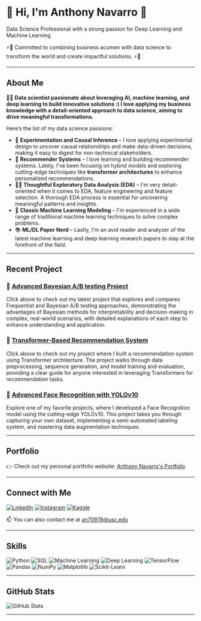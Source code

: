 <div align="left">
  <h1> 👋 Hi, I'm Anthony Navarro 👋</h1>
  <p>Data Science Professional with a strong passion for Deep Learning and Machine Learning</p>
  <p>⚡️🚀 Committed to combining business acumen with data science to transform the world and create impactful solutions. ⚡️🚀</p>
</div>

---

## About Me
👨‍💻 **Data scientist passionate about leveraging AI, machine learning, and deep learning to build innovative solutions :) I love applying my business knowledge with a detail-oriented approach to data science, aiming to drive meaningful transformations.**

Here’s the list of my data science passions:

- 🧪 **Experimentation and Causal Inference** – I love applying experimental design to uncover causal relationships and make data-driven decisions, making it easy to digest for non-technical stakeholders.
- 🔄 **Recommender Systems** – I love learning and building recommender systems. Lately, I've been focusing on hybrid models and exploring cutting-edge techniques like **transformer architectures** to enhance personalized recommendations.
- 🕵️‍♂️ **Thoughtful Exploratory Data Analysis (EDA)** – I'm very detail-oriented when it comes to EDA, feature engineering and feature selection. A thorough EDA process is essential for uncovering meaningful patterns and insights.
- 🤖 **Classic Machine Learning Modeling** – I'm experienced in a wide range of traditional machine learning techniques to solve complex problems.
- 📚 **ML/DL Paper Nerd** – Lastly, I'm an avid reader and analyzer of the latest machine learning and deep learning research papers to stay at the forefront of the field.

---
## Recent Project

### 📌 [Advanced Bayesian A/B testing Project](https://github.com/anthonynavarro14/advanced_bayesian_ab_testing_project)
Click above to check out my latest project that explores and compares Frequentist and Bayesian A/B testing approaches, demonstrating the advantages of Bayesian methods for interpretability and decision-making in complex, real-world scenarios, with detailed explanations of each step to enhance understanding and application.

### 📌 [Transformer-Based Recommendation System](https://github.com/anthonynavarro14/transformer_based_recommender_system)
Click above to check out my project where I built a recommendation system using Transformer architecture. The project walks through data preprocessing, sequence generation, and model training and evaluation, providing a clear guide for anyone interested in leveraging Transformers for recommendation tasks.

### 📌 [Advanced Face Recognition with YOLOv10](https://github.com/anthonynavarro14/face_recognition_using_yolov10)
Explore one of my favorite projects, where I developed a Face Recognition model using the cutting-edge YOLOv10. This project takes you through capturing your own dataset, implementing a semi-automated labeling system, and mastering data augmentation techniques.


---
## Portfolio
👉 Check out my personal portfolio website: [Anthony Navarro's Portfolio](https://www.datascienceportfol.io/anthonynavarro)

---

## Connect with Me
[![LinkedIn](https://img.shields.io/badge/LinkedIn-blue?style=for-the-badge&logo=linkedin)](https://www.linkedin.com/in/anthonynavarro14/)
[![Instagram](https://img.shields.io/badge/Instagram-E4405F?style=for-the-badge&logo=instagram&logoColor=white)](https://www.instagram.com/antonnavarro/)
[![Kaggle](https://img.shields.io/badge/Kaggle-20BEFF?style=for-the-badge&logo=kaggle&logoColor=white)](https://www.kaggle.com/yourusername)

📫 You can also contact me at an70978@usc.edu

---

## Skills
![Python](https://img.shields.io/badge/Python-3776AB?style=for-the-badge&logo=python&logoColor=white)
![SQL](https://img.shields.io/badge/SQL-4479A1?style=for-the-badge&logo=sql&logoColor=white)
![Machine Learning](https://img.shields.io/badge/Machine_Learning-FF6F00?style=for-the-badge&logo=machine-learning&logoColor=white)
![Deep Learning](https://img.shields.io/badge/Deep_Learning-FF6F00?style=for-the-badge&logo=deep-learning&logoColor=white)
![TensorFlow](https://img.shields.io/badge/TensorFlow-FF6F00?style=for-the-badge&logo=tensorflow&logoColor=white)
![Pandas](https://img.shields.io/badge/Pandas-150458?style=for-the-badge&logo=pandas&logoColor=white)
![NumPy](https://img.shields.io/badge/NumPy-013243?style=for-the-badge&logo=numpy&logoColor=white)
![Matplotlib](https://img.shields.io/badge/Matplotlib-019875?style=for-the-badge&logo=matplotlib&logoColor=white)
![Scikit-Learn](https://img.shields.io/badge/Scikit_Learn-F7931E?style=for-the-badge&logo=scikit-learn&logoColor=white)

---

## GitHub Stats
![GitHub Stats](https://github-readme-stats.vercel.app/api?username=anthonynavarro14&show_icons=true&theme=dark)

---


<!--
**anthonynavarro14/anthonynavarro14** is a ✨ _special_ ✨ repository because its `README.md` (this file) appears on your GitHub profile.

Here are some ideas to get you started:

- 🔭 I’m currently working on ...
- 🌱 I’m currently learning ...
- 👯 I’m looking to collaborate on ...
- 🤔 I’m looking for help with ...
- 💬 Ask me about ...
- 📫 How to reach me: ...
- 😄 Pronouns: ...
- ⚡ Fun fact: ...
-->
